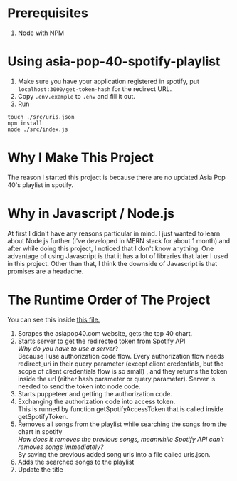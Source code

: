 # Prerequisites

1. Node with NPM

# Using asia-pop-40-spotify-playlist

1. Make sure you have your application registered in spotify, put `localhost:3000/get-token-hash` for the redirect URL.
2. Copy `.env.example` to `.env` and fill it out.
3. Run
```
touch ./src/uris.json
npm install
node ./src/index.js
```

# Why I Make This Project

The reason I started this project is because there are no updated Asia Pop 40's playlist in spotify.  

# Why in Javascript / Node.js

At first I didn't have any reasons particular in mind.
I just wanted to learn about Node.js further (I've developed in MERN stack for about 1 month) and after while doing this project, I noticed that I don't know anything.
One advantage of using Javascript is that it has a lot of libraries that later I used in this project.
Other than that, I think the downside of Javascript is that promises are a headache.

# The Runtime Order of The Project

You can see this inside [this file.](/src/index.js)  
1. Scrapes the asiapop40.com website, gets the top 40 chart.
2. Starts server to get the redirected token from Spotify API  
    _Why do you have to use a server_?  
    Because I use authorization code flow. Every authorization flow needs redirect_uri in their query parameter (except client credentials, but the scope of client credentials flow is so small) , and they returns the token inside the url (either hash parameter or query parameter). Server is needed to send the token into node code.  
3. Starts puppeteer and getting the authorization code.
4. Exchanging the authorization code into access token.   
    This is runned by function getSpotifyAccessToken that is called inside getSpotifyToken.
5. Removes all songs from the playlist while searching the songs from the chart in spotify  
    _How does it removes the previous songs, meanwhile Spotify API can't removes songs immediately?_  
    By saving the previous added song uris into a file called uris.json.  
6. Adds the searched songs to the playlist
7. Update the title
